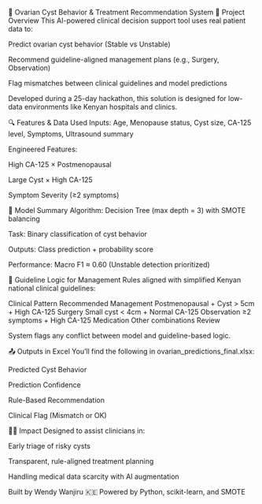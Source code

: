 🧬 Ovarian Cyst Behavior & Treatment Recommendation System
🚀 Project Overview
This AI-powered clinical decision support tool uses real patient data to:

Predict ovarian cyst behavior (Stable vs Unstable)

Recommend guideline-aligned management plans (e.g., Surgery, Observation)

Flag mismatches between clinical guidelines and model predictions

Developed during a 25-day hackathon, this solution is designed for low-data environments like Kenyan hospitals and clinics.

🔍 Features & Data Used
Inputs: Age, Menopause status, Cyst size, CA-125 level, Symptoms, Ultrasound summary

Engineered Features:

High CA-125 × Postmenopausal

Large Cyst × High CA-125

Symptom Severity (≥2 symptoms)

🧠 Model Summary
Algorithm: Decision Tree (max depth = 3) with SMOTE balancing

Task: Binary classification of cyst behavior

Outputs: Class prediction + probability score

Performance: Macro F1 ≈ 0.60 (Unstable detection prioritized)

📜 Guideline Logic for Management
Rules aligned with simplified Kenyan national clinical guidelines:

Clinical Pattern	Recommended Management
Postmenopausal + Cyst > 5cm + High CA-125	Surgery
Small cyst < 4cm + Normal CA-125	Observation
≥2 symptoms + High CA-125	Medication
Other combinations	Review

System flags any conflict between model and guideline-based logic.

📤 Outputs in Excel
You’ll find the following in ovarian_predictions_final.xlsx:

Predicted Cyst Behavior

Prediction Confidence

Rule-Based Recommendation

Clinical Flag (Mismatch or OK)

👩‍⚕️ Impact
Designed to assist clinicians in:

Early triage of risky cysts

Transparent, rule-aligned treatment planning

Handling medical data scarcity with AI augmentation

Built by Wendy Wanjiru 🇰🇪
Powered by Python, scikit-learn, and SMOTE